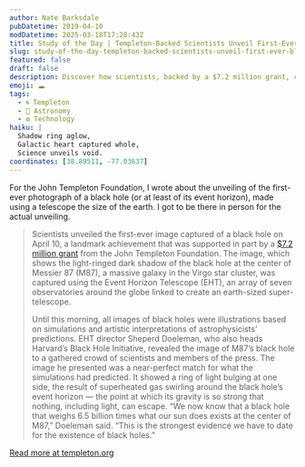 ```yaml
---
author: Nate Barksdale
pubDatetime: 2019-04-10
modDatetime: 2025-03-18T17:28:43Z
title: Study of the Day | Templeton-Backed Scientists Unveil First-Ever Black Hole Image
slug: study-of-the-day-templeton-backed-scientists-unveil-first-ever-black-hole-image
featured: false
draft: false
description: Discover how scientists, backed by a $7.2 million grant, captured the first-ever image of a black hole, unveiling the mysteries of Messier 87.
emoji: 🕳️
tags:
  - 🌀 Templeton
  - 🌌 Astronomy
  - ⚙️ Technology
haiku: |
  Shadow ring aglow,  
  Galactic heart captured whole,  
  Science unveils void.
coordinates: [38.89511, -77.03637]
---
```


For the John Templeton Foundation, I wrote about the unveiling of the first-ever photograph of a black hole (or at least of its event horizon), made using a telescope the size of the earth. I got to be there in person for the actual unveiling.

> Scientists unveiled the first-ever image captured of a black hole on April 10, a landmark achievement that was supported in part by a [$7.2 million grant](https://www.templeton.org/grant/the-black-hole-initiative-towards-a-center-for-interdisciplinary-research) from the John Templeton Foundation. The image, which shows the light-ringed dark shadow of the black hole at the center of Messier 87 (M87), a massive galaxy in the Virgo star cluster, was captured using the Event Horizon Telescope (EHT), an array of seven observatories around the globe linked to create an earth-sized super-telescope.
>
> Until this morning, all images of black holes were illustrations based on simulations and artistic interpretations of astrophysicists’ predictions. EHT director Sheperd Doeleman, who also heads Harvard’s Black Hole Initiative, revealed the image of M87’s black hole to a gathered crowd of scientists and members of the press. The image he presented was a near-perfect match for what the simulations had predicted. It showed a ring of light bulging at one side, the result of superheated gas swirling around the black hole’s event horizon — the point at which its gravity is so strong that nothing, including light, can escape. “We now know that a black hole that weighs 6.5 billion times what our sun does exists at the center of M87,” Doeleman said. “This is the strongest evidence we have to date for the existence of black holes.”

[Read more at templeton.org](https://www.templeton.org/news/templeton-backed-scientists-unveil-first-ever-image-of-black-hole)
